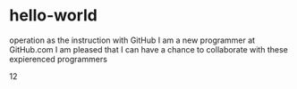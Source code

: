 # hello-world
operation as the instruction with GitHub
I am a new programmer at GitHub.com
I am pleased that I can have a chance to collaborate with these expierenced programmers 

12
